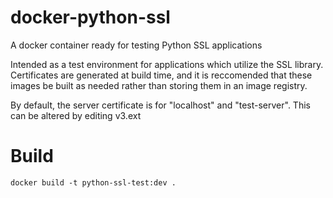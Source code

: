 # docker-python-ssl
A docker container ready for testing Python SSL applications

Intended as a test environment for applications which utilize the SSL library.
Certificates are generated at build time, and it is reccomended that these images
be built as needed rather than storing them in an image registry.

By default, the server certificate is for "localhost" and "test-server".
This can be altered by editing v3.ext

# Build
```
docker build -t python-ssl-test:dev .
```